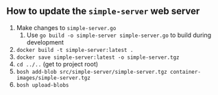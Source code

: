 ## How to update the `simple-server` web server

1. Make changes to `simple-server.go`
    1. Use `go build -o simple-server simple-server.go` to build during development
1. `docker build -t simple-server:latest .`
1.  `docker save simple-server:latest -o simple-server.tgz`
1. `cd ../..` (get to project root)
1. `bosh add-blob src/simple-server/simple-server.tgz container-images/simple-server.tgz`
1. `bosh upload-blobs`
